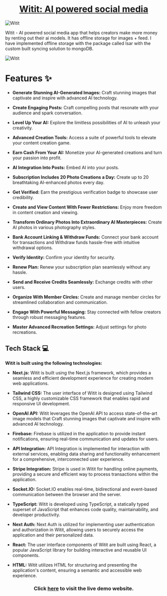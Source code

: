 <div align='center'>

# [Witit: AI powered social media](https://witit-dcc9d.web.app/)

</div>

![Witit](https://imgur.com/ghWBCmq.png)

Witit - AI powered social media app that helps creators make more money by renting out their ai models. It has offline storage for images + feed. I have implemented offline storage with the package called Isar with the custom built syncing solution to mongoDB.

![Witit](https://imgur.com/5ArWUcw.png)

# Features ✨

- **Generate Stunning AI-Generated Images:** Craft stunning images that captivate and inspire with advanced AI technology.

- **Create Engaging Posts:** Craft compelling posts that resonate with your audience and spark conversation.

- **Level Up Your AI:** Explore the limitless possibilities of AI to unleash your creativity.

- **Advanced Creation Tools:** Access a suite of powerful tools to elevate your content creation game.

- **Earn Cash From Your AI:** Monetize your AI-generated creations and turn your passion into profit.

- **AI Integration Into Posts:** Embed AI into your posts.

- **Subscription Includes 20 Photo Creations a Day:** Create up to 20 breathtaking AI-enhanced photos every day.

- **Get Verified:** Earn the prestigious verification badge to showcase user credibility.

- **Create and View Content With Fewer Restrictions:** Enjoy more freedom in content creation and viewing.

- **Transform Ordinary Photos Into Extraordinary AI Masterpieces:** Create AI photos in various photography styles.

- **Bank Account Linking & Withdraw Funds:** Connect your bank account for transactions and Withdraw funds hassle-free with intuitive withdrawal options.

- **Verify Identity:** Confirm your identity for security.

- **Renew Plan:** Renew your subscription plan seamlessly without any hassle.

- **Send and Receive Credits Seamlessly:** Exchange credits with other users.

- **Organize With Member Circles:** Create and manage member circles for streamlined collaboration and communication.

- **Engage With Powerful Messaging:** Stay connected with fellow creators through robust messaging features.

- **Master Advanced Recreation Settings:** Adjust settings for photo recreations.

## Tech Stack 💻

**Witit is built using the following technologies:**

- **Next.js:** Witit is built using the Next.js framework, which provides a seamless and efficient development experience for creating modern web applications.

- **Tailwind CSS:** The user interface of Witit is designed using Tailwind CSS, a highly customizable CSS framework that enables rapid and responsive UI development.

- **OpenAI API:** Witit leverages the OpenAI API to access state-of-the-art image models that Craft stunning images that captivate and inspire with advanced AI technology.

- **Firebase:** Firebase is utilized in the application to provide instant notifications, ensuring real-time communication and updates for users.

- **API Integration:** API Integration is implemented for interaction with external services, enabling data sharing and functionality enhancement for a comprehensive, interconnected user experience.

- **Stripe Integration:** Stripe is used in Witit for handling online payments, providing a secure and efficient way to process transactions within the application.

- **Socket.IO:** Socket.IO enables real-time, bidirectional and event-based communication between the browser and the server.

- **TypeScript:** Witit is developed using TypeScript, a statically typed superset of JavaScript that enhances code quality, maintainability, and developer productivity.

- **Next Auth:** Next Auth is utilized for implementing user authentication and authorization in Witit, allowing users to securely access the application and their personalized data.

- **React:** The user interface components of Witit are built using React, a popular JavaScript library for building interactive and reusable UI components.

- **HTML:** Witit utilizes HTML for structuring and presenting the application's content, ensuring a semantic and accessible web experience.

<div align='center'>

### Click [here](https://witit-dcc9d.web.app/) to visit the live demo website.

</div>
